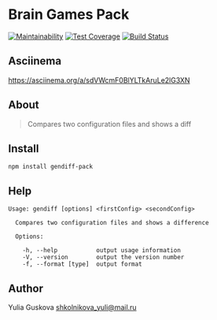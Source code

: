 # Brain Games Pack

[![Maintainability](https://api.codeclimate.com/v1/badges/cd76e5b0b68442dfcd4e/maintainability)](https://codeclimate.com/github/guskovaue/project-lvl2-s309/maintainability)
[![Test Coverage](https://api.codeclimate.com/v1/badges/cd76e5b0b68442dfcd4e/test_coverage)](https://codeclimate.com/github/guskovaue/project-lvl2-s309/test_coverage)
[![Build Status](https://travis-ci.org/guskovaue/project-lvl2-s309.svg?branch=master)](https://travis-ci.org/guskovaue/project-lvl2-s309)

## Asciinema

https://asciinema.org/a/sdVWcmF0BlYLTkAruLe2lG3XN

## About
> Compares two configuration files and shows a diff

## Install
```
npm install gendiff-pack
```

## Help
```
Usage: gendiff [options] <firstConfig> <secondConfig>

  Compares two configuration files and shows a difference

  Options:

    -h, --help           output usage information
    -V, --version        output the version number
    -f, --format [type]  output format
```

## Author

Yulia Guskova shkolnikova_yuli@mail.ru

